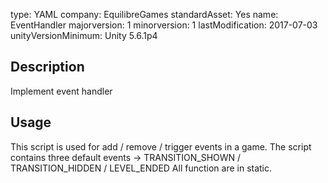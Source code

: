 type: YAML
company: EquilibreGames
standardAsset: Yes
name: EventHandler
majorversion: 1
minorversion: 1
lastModification: 2017-07-03
unityVersionMinimum: Unity 5.6.1p4

## Description

Implement event handler
 
## Usage

This script is used for add / remove / trigger events in a game.
The script contains three default events -> TRANSITION_SHOWN / TRANSITION_HIDDEN / LEVEL_ENDED
All function are in static.

